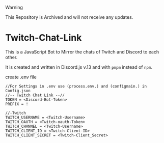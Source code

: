 > [!WARNING]
> This Repository is Archived and will not receive any updates.

# Twitch-Chat-Link
This is a JavaScript Bot to Mirror the chats of Twitch and Discord to each other.

It is created and written in Discord.js v.13 and with `pnpm` instead of `npm`.

create .env file
```
//For Settings in .env use (process.env.) and (configmain.) in Config.json
//-- Twitch Chat Link --//
TOKEN = <Discord-Bot-Token>
PREFIX = !

//-Twitch
TWITCH_USERNAME = <Twitch-Username>
TWITCH_OAUTH = <Twitch-oauth-Token>
TWITCH_CHANNEL = <Twitch-Username>
TWITCH_CLIENT_ID = <Twitch-Client-ID>
TWITCH_CLIENT_SECRET = <Twitch-Client_Secret>
```
